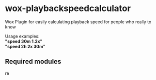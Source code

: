 # wox-playbackspeedcalculator
Wox Plugin for easily calculating playback speed for people who really to know

Usage examples:<br/>
<b>"speed 30m 1.2x"<br/>
"speed 2h 2x 30m"</b>
<h2>Required modules</h2>
re
